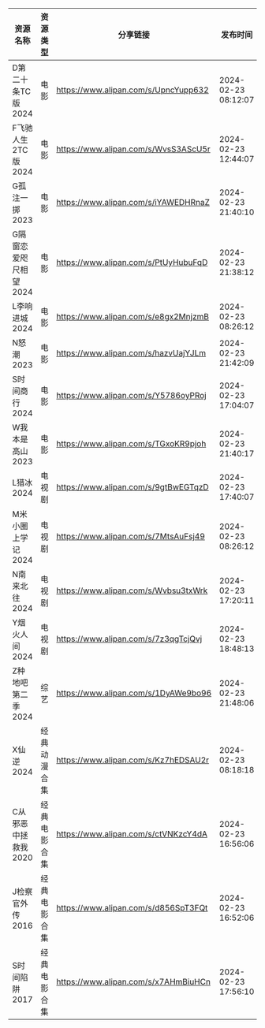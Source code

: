 | 资源名称          | 资源类型   | 分享链接                                 | 发布时间                |
| ------------- | ------ | ------------------------------------ | ------------------- |
| D第二十条TC版2024  | 电影     | https://www.alipan.com/s/UpncYupp632 | 2024-02-23 08:12:07 |
| F飞驰人生2TC版2024 | 电影     | https://www.alipan.com/s/WvsS3AScU5r | 2024-02-23 12:44:07 |
| G孤注一掷2023     | 电影     | https://www.alipan.com/s/iYAWEDHRnaZ | 2024-02-23 21:40:10 |
| G隔窗恋爱咫尺相望2024 | 电影     | https://www.alipan.com/s/PtUyHubuFqD | 2024-02-23 21:38:12 |
| L李响进城2024     | 电影     | https://www.alipan.com/s/e8gx2MnjzmB | 2024-02-23 08:26:12 |
| N怒潮2023       | 电影     | https://www.alipan.com/s/hazvUajYJLm | 2024-02-23 21:42:09 |
| S时间商行2024     | 电影     | https://www.alipan.com/s/Y5786oyPRoj | 2024-02-23 17:04:07 |
| W我本是高山2023    | 电影     | https://www.alipan.com/s/TGxoKR9pjoh | 2024-02-23 21:40:17 |
| L猎冰2024       | 电视剧    | https://www.alipan.com/s/9gtBwEGTqzD | 2024-02-23 17:40:07 |
| M米小圈上学记2024   | 电视剧    | https://www.alipan.com/s/7MtsAuFsj49 | 2024-02-23 08:26:12 |
| N南来北往2024     | 电视剧    | https://www.alipan.com/s/Wvbsu3txWrk | 2024-02-23 17:20:11 |
| Y烟火人间2024     | 电视剧    | https://www.alipan.com/s/7z3qgTcjQvj | 2024-02-23 18:48:13 |
| Z种地吧第二季2024   | 综艺     | https://www.alipan.com/s/1DyAWe9bo96 | 2024-02-23 21:48:06 |
| X仙逆2024       | 经典动漫合集 | https://www.alipan.com/s/Kz7hEDSAU2r | 2024-02-23 08:18:18 |
| C从邪恶中拯救我2020  | 经典电影合集 | https://www.alipan.com/s/ctVNKzcY4dA | 2024-02-23 16:56:06 |
| J检察官外传2016    | 经典电影合集 | https://www.alipan.com/s/d856SpT3FQt | 2024-02-23 16:52:06 |
| S时间陷阱2017     | 经典电影合集 | https://www.alipan.com/s/x7AHmBiuHCn | 2024-02-23 17:56:10 |
